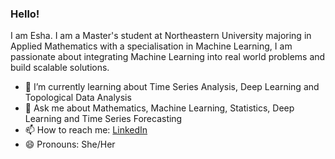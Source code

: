 
### Hello!
I am Esha. I am a Master's student at Northeastern University majoring in Applied Mathematics with a specialisation in Machine Learning, I am passionate about integrating Machine Learning into real world problems and build scalable solutions. 
- 🌱 I’m currently learning about Time Series Analysis, Deep Learning and Topological Data Analysis 
- 💬 Ask me about Mathematics, Machine Learning, Statistics, Deep Learning and Time Series Forecasting
- 📫 How to reach me: <a href="https://www.linkedin.com/in/esha-srivastava/" target="_blank">LinkedIn</a>
- 😄 Pronouns: She/Her


